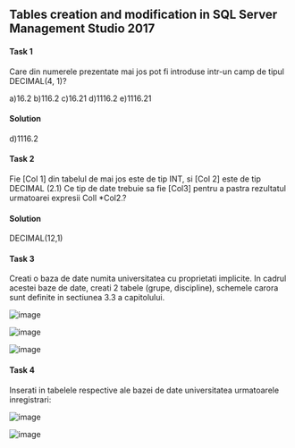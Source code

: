 

## Tables creation and modification in SQL Server Management Studio 2017

#### Task 1

Care din numerele prezentate mai jos pot fi introduse intr-un camp de tipul DECIMAL(4, 1)?

a)16.2  b)116.2  c)16.21  d)1116.2  e)1116.21

#### Solution

d)1116.2

#### Task 2

Fie [Col 1] din tabelul de mai jos este de tip INT, si [Col 2] este de tip DECIMAL (2.1) Ce tip de date trebuie sa fie [Col3] pentru a pastra rezultatul urmatoarei expresii Coll *Col2.?

#### Solution 

DECIMAL(12,1)

#### Task 3

Creati o baza de date numita universitatea cu proprietati implicite. In cadrul acestei baze de date, creati 2 tabele (grupe, discipline), schemele carora sunt definite in sectiunea 3.3 a capitolului. 

![image](https://user-images.githubusercontent.com/43314952/45931085-2ce1b800-bf71-11e8-906d-4ed023700cd6.png)

![image](https://user-images.githubusercontent.com/43314952/45931092-66b2be80-bf71-11e8-9517-27221583d393.png)

![image](https://user-images.githubusercontent.com/43314952/45932032-28240080-bf7f-11e8-91fa-5eb4e645247a.png)


#### Task 4

Inserati in tabelele respective ale bazei de date universitatea urmatoarele inregistrari:


![image](https://user-images.githubusercontent.com/43314952/45931338-99f74c80-bf75-11e8-917d-4b0f8f3fd7e2.png)


![image](https://user-images.githubusercontent.com/43314952/45931438-e8f1b180-bf76-11e8-89e9-57d7c8ae7457.png)
